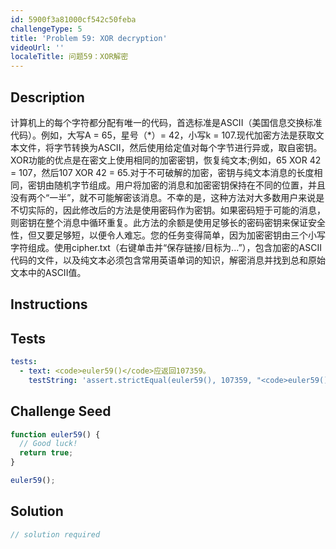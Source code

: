 ```yaml
---
id: 5900f3a81000cf542c50feba
challengeType: 5
title: 'Problem 59: XOR decryption'
videoUrl: ''
localeTitle: 问题59：XOR解密
---
```


## Description
<section id="description">计算机上的每个字符都分配有唯一的代码，首选标准是ASCII（美国信息交换标准代码）。例如，大写A = 65，星号（*）= 42，小写k = 107.现代加密方法是获取文本文件，将字节转换为ASCII，然后使用给定值对每个字节进行异或，取自密钥。 XOR功能的优点是在密文上使用相同的加密密钥，恢复纯文本;例如，65 XOR 42 = 107，然后107 XOR 42 = 65.对于不可破解的加密，密钥与纯文本消息的长度相同，密钥由随机字节组成。用户将加密的消息和加密密钥保持在不同的位置，并且没有两个“一半”，就不可能解密该消息。不幸的是，这种方法对大多数用户来说是不切实际的，因此修改后的方法是使用密码作为密钥。如果密码短于可能的消息，则密钥在整个消息中循环重复。此方法的余额是使用足够长的密码密钥来保证安全性，但又要足够短，以便令人难忘。您的任务变得简单，因为加密密钥由三个小写字符组成。使用cipher.txt（右键单击并“保存链接/目标为...”），包含加密的ASCII代码的文件，以及纯文本必须包含常用英语单词的知识，解密消息并找到总和原始文本中的ASCII值。 </section>

## Instructions
<section id="instructions">
</section>

## Tests
<section id='tests'>

```yml
tests:
  - text: <code>euler59()</code>应返回107359。
    testString: 'assert.strictEqual(euler59(), 107359, "<code>euler59()</code> should return 107359.");'

```

</section>

## Challenge Seed
<section id='challengeSeed'>

<div id='js-seed'>

```js
function euler59() {
  // Good luck!
  return true;
}

euler59();

```

</div>



</section>

## Solution
<section id='solution'>

```js
// solution required
```
</section>

